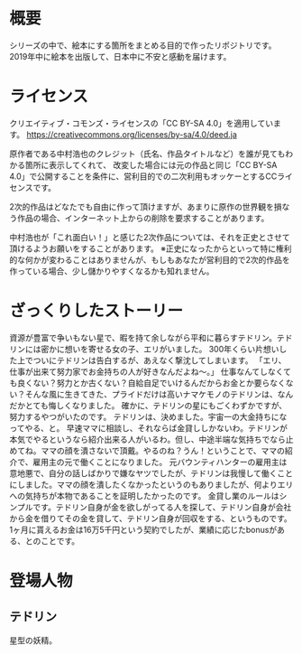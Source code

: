 # 概要
シリーズの中で、絵本にする箇所をまとめる目的で作ったリポジトリです。
2019年中に絵本を出版して、日本中に不安と感動を届けます。

# ライセンス
クリエイティブ・コモンズ・ライセンスの「CC BY-SA 4.0」を適用しています。
https://creativecommons.org/licenses/by-sa/4.0/deed.ja

原作者である中村浩也のクレジット（氏名、作品タイトルなど）を誰が見てもわかる箇所に表示してくれて、
改変した場合には元の作品と同じ「CC BY-SA 4.0」で公開することを条件に、営利目的での二次利用もオッケーとするCCライセンスです。

2次的作品はどなたでも自由に作って頂けますが、あまりに原作の世界観を損なう作品の場合、インターネット上からの削除を要求することがあります。

中村浩也が「これ面白い！」と感じた2次作品については、それを正史とさせて頂けるようお願いをすることがあります。
※正史になったからといって特に権利的な何かが変わることはありませんが、もしもあなたが営利目的で2次的作品を作っている場合、少し儲かりやすくなるかも知れません。

# ざっくりしたストーリー
資源が豊富で争いもない星で、暇を持て余しながら平和に暮らすテドリン。テドリンには密かに想いを寄せる女の子、エリがいました。
300年くらい片想いした上でついにテドリンは告白するが、あえなく撃沈してしまいます。
「エリ、仕事が出来て努力家でお金持ちの人が好きなんだよね〜。」
仕事なんてしなくても良くない？努力とか古くない？自給自足でいけるんだからお金とか要らなくない？そんな風に生きてきた、プライドだけは高いナマケモノのテドリンは、なんだかとても悔しくなりました。
確かに、テドリンの星にもごくわずかですが、努力するやつがいたのです。
テドリンは、決めました。宇宙一の大金持ちになってやる、と。
早速ママに相談し、それならば金貸ししかないわ。テドリンが本気でやるというなら紹介出来る人がいるわ。但し、中途半端な気持ちでなら止めてね。ママの顔を潰さないで頂戴。やるのね？うん！ということで、ママの紹介で、雇用主の元で働くことになりました。
元バウンティハンターの雇用主は意地悪で、自分の話しばかりで嫌なヤツでしたが、テドリンは我慢して働くことにしました。ママの顔を潰したくなかったというのもありましたが、何よりエリへの気持ちが本物であることを証明したかったのです。
金貸し業のルールはシンプルです。テドリン自身が金を欲しがってる人を探して、テドリン自身が会社から金を借りてその金を貸して、テドリン自身が回収をする、というものです。
1ヶ月に貰えるお金は16万5千円という契約でしたが、業績に応じたbonusがある、とのことです。


# 登場人物
## テドリン
星型の妖精。



